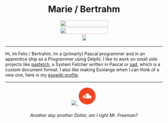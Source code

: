 <h1 align="center"> Marie / Bertrahm </h1>

<div align="center">
    <img src="https://skillicons.dev/icons?i=java,py,html,css,md" width="55%" height="55%" />
    <img src="https://skillicons.dev/icons?i=linux,idea,vim,vscode,git" width="55%" height="55%" /> <br />
    <a href="https://freepascal.org"><img src="https://www.freepascal.org/pic/logo.gif" width="16%" height="16%" /></a> <br />
</div>

---

Hi, im Felix / Bertrahm, im a (primarly) Pascal programmer and in an apprentice ship as a Programmer using Delphi. I like to work on small side projects like [pasfetch](https://www.github.com/FelixEcker/pasfetch), a System Fetcher written in Pascal or [sad](https://www.github.com/FelixEcker/sad), which is a 
custom document format. I also like making Esolangs when I can think of a new one, here is my [esowiki profile](https://esolangs.org/wiki/User:Bertrahm).

---

<div align="center">
  <a href="https://esolangs.org/wiki/User:Bertrahm">
    <img src="https://esolangs.org/w/images/c/c9/Logo.png" width="12%" />
  </a>
  <a href="https://soundcloud.com/german_substance">
    <img src="social.png" width="12%" />
  </a>
</div>

<h6 align="center">
    <em> Another day another Dollar, am I right Mr. Freeman? </em>
</h7>

<!-- want to add more but cant think of shit -->
